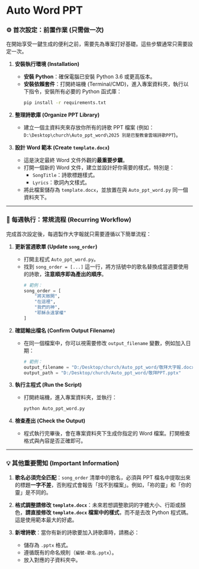 # Auto Word PPT

### ⚙️ 首次設定：前置作業 (只需做一次)

在開始享受一鍵生成的便利之前，需要先為專案打好基礎。這些步驟通常只需要設定一次。

1.  **安裝執行環境 (Installation)**

      * **安裝 Python**：確保電腦已安裝 Python 3.6 或更高版本。
      * **安裝依賴套件**：打開終端機 (Terminal/CMD)，進入專案資料夾，執行以下指令，安裝所有必要的 Python 函式庫：
        ```bash
        pip install -r requirements.txt
        ```

2.  **整理詩歌庫 (Organize PPT Library)**

      * 建立一個主資料夾來存放你所有的詩歌 PPT 檔案 (例如：`D:\Desktop\church\Auto_ppt_word\2025 別是巴聖教會雲端詩歌PPT`)。

3.  **設計 Word 範本 (Create `template.docx`)**

      * 這是決定最終 Word 文件外觀的**最重要步驟**。
      * 打開一個新的 Word 文件，建立並設計好你需要的樣式，特別是：
          * `SongTitle`：詩歌標題樣式。
          * `Lyrics`：歌詞內文樣式。
      * 將此檔案儲存為 `template.docx`，並放置在與 `Auto_ppt_word.py` 同一個資料夾下。

-----

### 🚀 每週執行：常規流程 (Recurring Workflow)

完成首次設定後，每週製作大字報就只需要遵循以下簡單流程：

1.  **更新當週歌單 (Update `song_order`)**

      * 打開主程式 `Auto_ppt_word.py`。
      * 找到 `song_order = [...]` 這一行，將方括號中的歌名替換成當週要使用的詩歌，**注意順序即為產出的順序**。
        ```python
        # 範例：
        song_order = [
            "將天敞開",
            "在這裡",
            "我們的神",
            "耶穌永遠掌權"
        ]
        ```

2.  **確認輸出檔名 (Confirm Output Filename)**

      * 在同一個檔案中，你可以視需要修改 `output_filename` 變數，例如加入日期：
        ```python
        # 範例：
        output_filename = "D:/Desktop/church/Auto_ppt_word/敬拜大字報.docx"
        output_path = "D:/Desktop/church/Auto_ppt_word/敬拜PPT.pptx"
        ```

3.  **執行主程式 (Run the Script)**

      * 打開終端機，進入專案資料夾，並執行：
        ```bash
        python Auto_ppt_word.py
        ```

4.  **檢查產出 (Check the Output)**

      * 程式執行完畢後，會在專案資料夾下生成你指定的 Word 檔案。打開檢查格式與內容是否正確即可。

-----

### 💡 其他重要需知 (Important Information)

1.  **歌名必須完全匹配**：`song_order` 清單中的歌名，必須與 PPT 檔名中提取出來的標題**一字不差**，否則程式會報告「找不到檔案」。例如，「祢的靈」和「你的靈」是不同的。

2.  **格式調整請修改 `template.docx`**：未來若想調整歌詞的字體大小、行距或顏色，**請直接修改 `template.docx` 檔案中的樣式**，而不是去改 Python 程式碼。這是使用範本最大的好處。

3.  **新增詩歌**：當你有新的詩歌要加入詩歌庫時，請務必：

      * 儲存為 `.pptx` 格式。
      * 遵循既有的命名規則（`編號-歌名.pptx`）。
      * 放入對應的子資料夾中。
